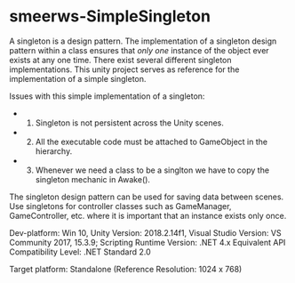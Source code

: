 # smeerws-SimpleSingleton

A singleton is a design pattern.
The implementation of a singleton design pattern within a class ensures that *only one* instance of the object 
ever exists at any one time. 
There exist several different singleton implementations. 
This unity project serves as reference for the implementation of a simple singleton.

Issues with this simple implementation of a singleton:  

 + 1) Singleton is not persistent across the Unity scenes.
 + 2) All the executable code must be attached to GameObject in the hierarchy.
 + 3) Whenever we need a class to be a singlton we have to copy the singleton mechanic in Awake().
 
 
The singleton design pattern can be used for saving data between scenes. 
Use singletons for controller classes such as GameManager, GameController, etc. where it is important that an instance 
exists only once. 

Dev-platform: Win 10, Unity Version: 2018.2.14f1, Visual Studio Version: VS Community 2017, 15.3.9;
Scripting Runtime Version: .NET 4.x Equivalent
API Compatibility Level: .NET Standard 2.0

Target platform: Standalone (Reference Resolution: 1024 x 768)